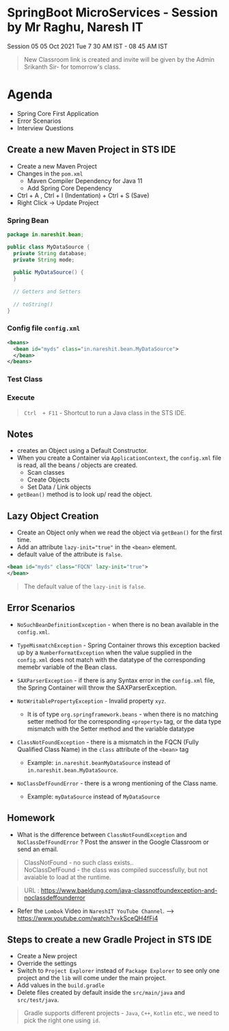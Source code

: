 # SpringBoot MicroServices - Session by Mr Raghu, Naresh IT 

Session 05
05 Oct 2021 Tue
7 30 AM IST - 08 45 AM IST

> New Classroom link is created and invite will be given by the Admin Srikanth Sir- for tomorrow's class. 

# Agenda 

* Spring Core First Application
* Error Scenarios
* Interview Questions

## Create a new Maven Project in STS IDE

* Create a new Maven Project 
* Changes in the `pom.xml`
  * Maven Compiler Dependency for Java 11
  * Add Spring Core Dependency
* Ctrl + A , Ctrl + I (Indentation) + Ctrl + S  (Save)
* Right Click -> Update Project 

### Spring Bean

```java
package in.nareshit.bean;

public class MyDataSource {
  private String database;
  private String mode; 
  
  public MyDataSource() {
  }
  
  // Getters and Setters
  
  // toString()
}
```

### Config file `config.xml`

```xml
<beans>
  <bean id="myds" class="in.nareshit.bean.MyDataSource">
  </bean>
</beans>
```

### Test Class 

### Execute 

> `Ctrl  + F11` - Shortcut to run a Java class in the STS IDE.

## Notes 

* <bean id="" class=""> creates an Object using a Default Constructor.
* When you create a Container via `ApplicationContext`, the `config.xml` file is read, all the beans / objects are created. 
  * Scan classes
  * Create Objects 
  * Set Data / Link objects 
* `getBean()` method is to look up/ read the object. 

## Lazy Object Creation 

* Create an Object only when we read the object via `getBean()` for the first time.   
* Add an attribute `lazy-init="true"` in the `<bean>` element. 
* default value of the attribute is `false`.

```xml
<bean id="myds" class="FQCN" lazy-init="true">
</bean>
```

> The default value of the `lazy-init` is `false`.


## Error Scenarios 

* `NoSuchBeanDefinitionException` - when there is no bean available in the `config.xml`.

* `TypeMismatchException` - Spring Container throws this exception backed up by a `NumberFormatException` when the value 
  supplied in the `config.xml` does not match with the datatype of the corresponding memebr variable of the Bean class.
  
* `SAXParserException` - if there is any Syntax error in the `config.xml` file, the Spring Container will throw the SAXParserException. 

* `NotWritablePropertyException` - Invalid property `xyz`. 
  * It is of type `org.springframework.beans` - when there is no matching setter method for the corresponding `<property>` tag, 
    or the data type mismatch with the Setter method and the variable datatype
    
* `ClassNotFoundException` - there is a mismatch in the FQCN (Fully Qualified Class Name) in the `class` attribute of the `<bean>` tag 
  * Example: `in.nareshit.beanMyDataSource` instead of `in.nareshit.bean.MyDataSource`.

* `NoClassDefFoundError` - there is a wrong mentioning of the Class name. 
  * Example: `myDataSource` instead of `MyDataSource`

## Homework 

* What is the difference between `ClassNotFoundException` and `NoClassDefFoundError` ? 
  Post the answer in the Google Classroom or send an email. 
  
> ClassNotFound - no such class exists.. \
> NoClassDefFound - the class was compiled successfully, but not avaiable to load at the runtime.

> URL : https://www.baeldung.com/java-classnotfoundexception-and-noclassdeffounderror
  
* Refer the `Lombok` Video in `NareshIT YouTube Channel`. --> https://www.youtube.com/watch?v=kSceQH4fFi4

## Steps to create a new Gradle Project in STS IDE 

* Create a New project 
* Override the settings
* Switch to `Project Explorer` instead of `Package Explorer` to see only one project and the `lib` will come under the main project. 
* Add values in the `build.gradle`
* Delete files created by default inside the `src/main/java` and `src/test/java`.

> Gradle supports different projects - `Java`, `C++`, `Kotlin` etc., we need to pick the right one using `id`.

  
